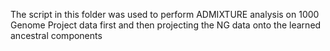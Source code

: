 The script in this folder was used to perform ADMIXTURE analysis on 1000 Genome Project data first and then projecting the NG data onto the learned ancestral components
